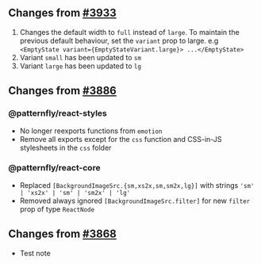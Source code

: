 ## Changes from [#3933](https://github.com/patternfly/patternfly-react/pull/3933)
1. Changes the default width to `full` instead of `large`.  To maintain the previous default behaviour, set the `variant` prop to large. e.g `<EmptyState variant={EmptyStateVariant.large}> ...</EmptyState>` 
2. Variant `small` has been updated to `sm`
3. Variant `large` has been updated to `lg`

## Changes from [#3886](https://github.com/patternfly/patternfly-react/pull/3886)
### @patternfly/react-styles
- No longer reexports functions from `emotion`
- Remove all exports except for the `css` function and CSS-in-JS stylesheets in the `css` folder
### @patternfly/react-core
- Replaced `[BackgroundImageSrc.{sm,xs2x,sm,sm2x,lg}]` with strings `'sm' | 'xs2x' | 'sm' | 'sm2x' | 'lg'`
- Removed always ignored `[BackgroundImageSrc.filter]` for new `filter` prop of type `ReactNode`

## Changes from [#3868](https://github.com/patternfly/patternfly-react/pull/3868)
- Test note